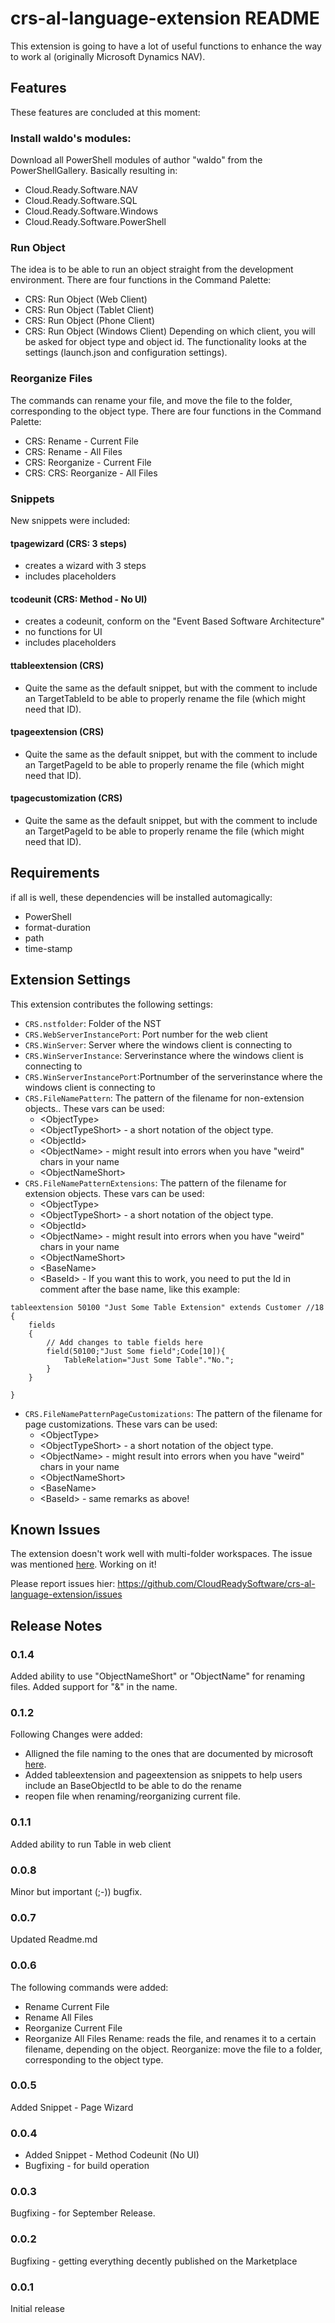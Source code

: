 # crs-al-language-extension README
This extension is going to have a lot of useful functions to enhance the way to work al (originally Microsoft Dynamics NAV).

## Features
These features are concluded at this moment:

### Install waldo's modules: 
Download all PowerShell modules of author "waldo" from the PowerShellGallery.  Basically resulting in:
* Cloud.Ready.Software.NAV
* Cloud.Ready.Software.SQL
* Cloud.Ready.Software.Windows
* Cloud.Ready.Software.PowerShell

### Run Object
The idea is to be able to run an object straight from the development environment.  There are four functions in the Command Palette:
* CRS: Run Object (Web Client)
* CRS: Run Object (Tablet Client)
* CRS: Run Object (Phone Client)
* CRS: Run Object (Windows Client)
Depending on which client, you will be asked for object type and object id.  The functionality looks at the settings (launch.json and configuration settings).

### Reorganize Files
The commands can rename your file, and move the file to the folder, corresponding to the object type. There are four functions in the Command Palette:
* CRS: Rename - Current File
* CRS: Rename - All Files
* CRS: Reorganize - Current File
* CRS: CRS: Reorganize - All Files

### Snippets
New snippets were included:
#### tpagewizard (CRS: 3 steps)
* creates a wizard with 3 steps
* includes placeholders
#### tcodeunit (CRS: Method - No UI)
* creates a codeunit, conform on the "Event Based Software Architecture"
* no functions for UI
* includes placeholders
#### ttableextension (CRS)
* Quite the same as the default snippet, but with the comment to include an TargetTableId to be able to properly rename the file (which might need that ID).
#### tpageextension (CRS)
* Quite the same as the default snippet, but with the comment to include an TargetPageId to be able to properly rename the file (which might need that ID).
#### tpagecustomization (CRS)
* Quite the same as the default snippet, but with the comment to include an TargetPageId to be able to properly rename the file (which might need that ID).

## Requirements
if all is well, these dependencies will be installed automagically:
* PowerShell
* format-duration
* path
* time-stamp

## Extension Settings
This extension contributes the following settings:
* `CRS.nstfolder`: Folder of the NST
* `CRS.WebServerInstancePort`: Port number for the web client
* `CRS.WinServer`: Server where the windows client is connecting to
* `CRS.WinServerInstance`: Serverinstance where the windows client is connecting to
* `CRS.WinServerInstancePort`:Portnumber of the serverinstance where the windows client is connecting to
* `CRS.FileNamePattern`: The pattern of the filename for non-extension objects..  These vars can be used: 
    - \<ObjectType\>
    - \<ObjectTypeShort\> - a short notation of the object type.
    - \<ObjectId\>
    - \<ObjectName\> - might result into errors when you have "weird" chars in your name
    - \<ObjectNameShort\>
* `CRS.FileNamePatternExtensions`: The pattern of the filename for extension objects.  These vars can be used: 
    - \<ObjectType\>
    - \<ObjectTypeShort\> - a short notation of the object type.
    - \<ObjectId\>
    - \<ObjectName\> - might result into errors when you have "weird" chars in your name
    - \<ObjectNameShort\>
    - \<BaseName\>
    - \<BaseId\> - If you want this to work, you need to put the Id in comment after the base name, like this example: 
```al
tableextension 50100 "Just Some Table Extension" extends Customer //18
{
    fields
    {
        // Add changes to table fields here
        field(50100;"Just Some field";Code[10]){
            TableRelation="Just Some Table"."No.";
        }
    }
    
}
```
* `CRS.FileNamePatternPageCustomizations`: The pattern of the filename for page customizations.  These vars can be used:
    - \<ObjectType\>
    - \<ObjectTypeShort\> - a short notation of the object type.
    - \<ObjectName\> - might result into errors when you have "weird" chars in your name
    - \<ObjectNameShort\>
    - \<BaseName\>
    - \<BaseId\> - same remarks as above!

## Known Issues
The extension doesn't work well with multi-folder workspaces.  The issue was mentioned [here](https://github.com/CloudReadySoftware/crs-al-language-extension/issues/7).  Working on it!

Please report issues hier: https://github.com/CloudReadySoftware/crs-al-language-extension/issues 

## Release Notes

### 0.1.4
Added ability to use "ObjectNameShort" or "ObjectName" for renaming files.
Added support for "&" in the name.

### 0.1.2
Following Changes were added:
- Alligned the file naming to the ones that are documented by microsoft [here](https://docs.microsoft.com/en-us/dynamics-nav/compliance/apptest-bestpracticesforalcode).
- Added tableextension and pageextension as snippets to help users include an BaseObjectId to be able to do the rename
- reopen file when renaming/reorganizing current file.

### 0.1.1
Added ability to run Table in web client

### 0.0.8
Minor but important (;-)) bugfix.

### 0.0.7
Updated Readme.md

### 0.0.6
The following commands were added:
- Rename Current File
- Rename All Files
- Reorganize Current File
- Reorganize All Files
Rename: reads the file, and renames it to a certain filename, depending on the object.
Reorganize: move the file to a folder, corresponding to the object type.

### 0.0.5
Added Snippet - Page Wizard

### 0.0.4
- Added Snippet - Method Codeunit (No UI)
- Bugfixing - for build operation

### 0.0.3
Bugfixing - for September Release.

### 0.0.2
Bugfixing - getting everything decently published on the Marketplace

### 0.0.1
Initial release 

